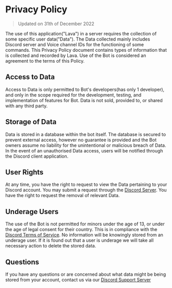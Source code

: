 # Privacy Policy                                                                                                                        

> Updated on 31th of December 2022

The use of this application("Lava") in a server requires the collection of some specific user data("Data"). The Data collected mainly includes Discord server and Voice channel IDs for the functioning of some commands. This Privacy Policy document contains types of information that is collected and recorded by Lava. Use of the Bot is considered an agreement to the terms of this Policy. 

## Access to Data

Access to Data is only permitted to Bot's developers(has only 1 developer), and only in the scope required for the development, testing, and implementation of features for Bot. Data is not sold, provided to, or shared with any third party.

## Storage of Data

Data is stored in a database within the bot itself. The database is secured to prevent external access, however no guarantee is provided and the Bot owners assume no liability for the unintentional or malicious breach of Data. In the event of an unauthorised Data access, users will be notified through the Discord client application.

## User Rights

At any time, you have the right to request to view the Data pertaining to your Discord account. You may submit a request through the [Discord Server](https://discord.gg/nh6MCTZHFw). You have the right to request the removal of relevant Data.

## Underage Users

The use of the Bot is not permitted for minors under the age of 13, or under the age of legal consent for their country. This is in compliance with the [Discord Terms of Service](https://discord.com/terms). No information will be knowingly stored from an underage user. If it is found out that a user is underage we will take all necessary action to delete the stored data.

## Questions

If you have any questions or are concerned about what data might be being stored from your account, contact us via our [Discord Support Server](https://discord.gg/nh6MCTZHFw)
